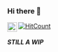 ### Hi there 👋

<a href="https://www.linkedin.com/in/kanish671/">
  <img align="left" alt="Anish's LinkedIN" width="22px" src="https://raw.githubusercontent.com/peterthehan/peterthehan/master/assets/linkedin.svg" />
</a>

[![HitCount](http://hits.dwyl.com/kanish671/kanish671.svg)](http://hits.dwyl.com/kanish671/kanish671)

##### STILL A WIP

<!--
**kanish671/kanish671** is a ✨ _special_ ✨ repository because its `README.md` (this file) appears on your GitHub profile.

Here are some ideas to get you started:

- 🔭 I’m currently working on ...
- 🌱 I’m currently learning ...
- 👯 I’m looking to collaborate on ...
- 🤔 I’m looking for help with ...
- 💬 Ask me about ...
- 📫 How to reach me: ...
- 😄 Pronouns: ...
- ⚡ Fun fact: ...
-->
